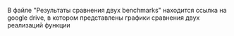В файле "Результаты сравнения двух benchmarks" находится ссылка на google drive, в котором представлены графики сравнения двух реализаций функции 
